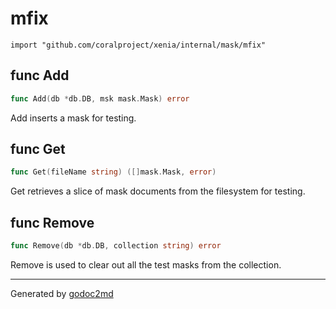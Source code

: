 
# mfix
    import "github.com/coralproject/xenia/internal/mask/mfix"






## func Add
``` go
func Add(db *db.DB, msk mask.Mask) error
```
Add inserts a mask for testing.


## func Get
``` go
func Get(fileName string) ([]mask.Mask, error)
```
Get retrieves a slice of mask documents from the filesystem for testing.


## func Remove
``` go
func Remove(db *db.DB, collection string) error
```
Remove is used to clear out all the test masks from the collection.









- - -
Generated by [godoc2md](http://godoc.org/github.com/davecheney/godoc2md)